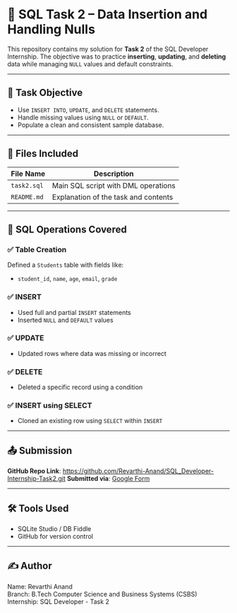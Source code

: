 # 💾 SQL Task 2 – Data Insertion and Handling Nulls

This repository contains my solution for **Task 2** of the SQL Developer Internship. The objective was to practice **inserting**, **updating**, and **deleting** data while managing `NULL` values and default constraints.

---

## 📌 Task Objective

- Use `INSERT INTO`, `UPDATE`, and `DELETE` statements.
- Handle missing values using `NULL` or `DEFAULT`.
- Populate a clean and consistent sample database.

---

## 📁 Files Included

| File Name     | Description                           |
|---------------|---------------------------------------|
| `task2.sql`   | Main SQL script with DML operations   |
| `README.md`   | Explanation of the task and contents  |

---

## 🧪 SQL Operations Covered

### ✅ Table Creation
Defined a `Students` table with fields like:
- `student_id`, `name`, `age`, `email`, `grade`

### ✅ INSERT
- Used full and partial `INSERT` statements
- Inserted `NULL` and `DEFAULT` values

### ✅ UPDATE
- Updated rows where data was missing or incorrect

### ✅ DELETE
- Deleted a specific record using a condition

### ✅ INSERT using SELECT
- Cloned an existing row using `SELECT` within `INSERT`

---

## 📤 Submission

**GitHub Repo Link**: https://github.com/Revarthi-Anand/SQL_Developer-Internship-Task2.git 
**Submitted via**: [Google Form](https://forms.gle/8Gm83s53KbyXs3Ne9)

---

## 🛠 Tools Used

- SQLite Studio / DB Fiddle
- GitHub for version control

---

## ✍️ Author

Name: Revarthi Anand   
Branch: B.Tech Computer Science and Business Systems (CSBS)  
Internship: SQL Developer - Task 2  
